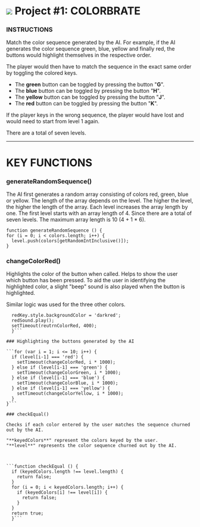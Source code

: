 
# ![](https://ga-dash.s3.amazonaws.com/production/assets/logo-9f88ae6c9c3871690e33280fcf557f33.png) Project #1: COLORBRATE

### INSTRUCTIONS

Match the color sequence generated by the AI. For example, if the AI generates the color sequence green, blue, yellow and finally red, the buttons would highlight themselves in the respective order.

The player would then have to match the sequence in the exact same order by toggling the colored keys.



* The **green** button can be toggled by pressing the button "**G**".
* The **blue** button can be toggled by pressing the button "**H**".
* The **yellow** button can be toggled by pressing the button "**J**".
* The **red** button can be toggled by pressing the button "**K**".

If the player keys in the wrong sequence, the player would have lost and would need to start from level 1 again.

There are a total of seven levels.

---

# KEY FUNCTIONS

### generateRandomSequence()
The AI first generates a random array consisting of colors red, green, blue or yellow. The length of the array depends on the level. The higher the level, the higher the length of the array. Each level increases the array length by one. The first level starts with an array length of 4. Since there are a total of seven levels. The maximum array length is 10 (4 + 1 * 6).

```
function generateRandomSequence () {
for (i = 0; i < colors.length; i++) {
  level.push(colors[getRandomIntInclusive()]);
}
```

### changeColorRed()

Highlights the color of the button when called. Helps to show the user which button has been pressed. To aid the user in identifying the highlighted color, a slight "beep" sound is also played when the button is highlighted.

Similar logic was used for the three other colors.

```function changeColorRed () {
  redKey.style.backgroundColor = 'darkred';
  redSound.play();
  setTimeout(reutrnColorRed, 400);
  }```

### Highlighting the buttons generated by the AI

```for (var i = 1; i <= 10; i++) {
  if (level[i-1] === 'red') {
    setTimeout(changeColorRed, i * 1000);
  } else if (level[i-1] === 'green') {
    setTimeout(changeColorGreen, i * 1000);
  } else if (level[i-1] === 'blue') {
    setTimeout(changeColorBlue, i * 1000);
  } else if (level[i-1] === 'yellow') {
    setTimeout(changeColorYellow, i * 1000);
  }
}```

### checkEqual()

Checks if each color entered by the user matches the sequence churned out by the AI.

"**keyedColors**" represent the colors keyed by the user.
"**level**" represents the color sequence churned out by the AI.



```function checkEqual () {
  if (keyedColors.length !== level.length) {
    return false;
  }
  for (i = 0; i < keyedColors.length; i++) {
    if (keyedColors[i] !== level[i]) {
      return false;
    }
  }
  return true;
  }```
